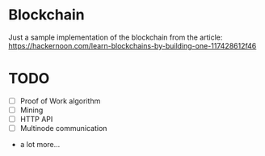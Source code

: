 # Blockchain

Just a sample implementation of the blockchain from the article: https://hackernoon.com/learn-blockchains-by-building-one-117428612f46

# TODO
* [ ] Proof of Work algorithm
* [ ] Mining
* [ ] HTTP API
* [ ] Multinode communication
* a lot more...
